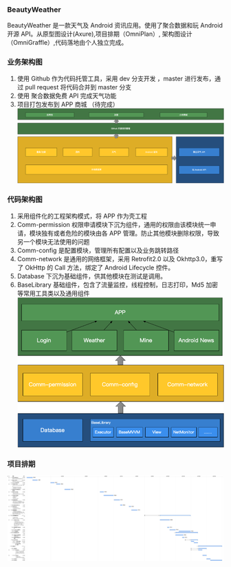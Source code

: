 ### BeautyWeather
BeautyWeather 是一款天气及 Android 资讯应用。使用了聚合数据和玩 Android 开源 API。从原型图设计(Axure),项目排期（OmniPlan）, 架构图设计（OmniGraffle）,代码落地由个人独立完成。

### 业务架构图
1. 使用 Github 作为代码托管工具，采用 dev 分支开发 ，master 进行发布，通过 pull request 将代码合并到 master 分支
2. 使用 聚合数据免费 API 完成天气功能
3. 项目打包发布到 APP 商城 （待完成）
![bus-arch](https://github.com/guo842917077/BeautyWeather/blob/master/architecture/business-architecture.png)

### 代码架构图
1. 采用组件化的工程架构模式，将 APP 作为壳工程
2. Comm-permission 权限申请模块下沉为组件，通用的权限由该模块统一申请，模块独有或者危险的模块由各 APP 管理。防止其他模块删除权限，导致另一个模块无法使用的问题
3. Comm-config 是配置模块，管理所有配置以及业务跳转路径
4. Comm-network 是通用的网络框架，采用 Retrofit2.0 以及 Okhttp3.0，重写了 OkHttp 的 Call 方法，绑定了 Android Lifecycle 控件。
5. Database 下沉为基础组件，供其他模块在测试是调用。
6. BaseLibrary 基础组件，包含了流量监控，线程控制，日志打印，Md5 加密等常用工具类以及通用组件
![bus-arch](https://github.com/guo842917077/BeautyWeather/blob/master/architecture/Code%20Framework.png)

### 项目排期
![plan](https://github.com/guo842917077/BeautyWeather/blob/master/architecture/WeatherPlan.png)

